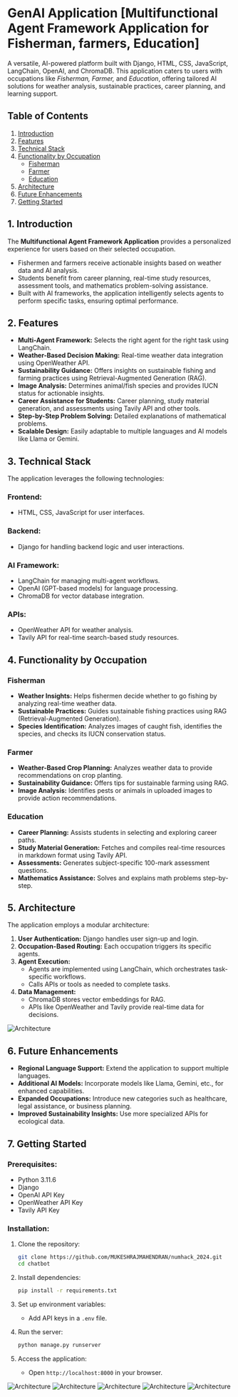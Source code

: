 # **GenAI Application [Multifunctional Agent Framework Application for Fisherman, farmers, Education]**  
A versatile, AI-powered platform built with Django, HTML, CSS, JavaScript, LangChain, OpenAI, and ChromaDB. This application caters to users with occupations like *Fisherman, Farmer,* and *Education*, offering tailored AI solutions for weather analysis, sustainable practices, career planning, and learning support.  

## **Table of Contents**  
1. [Introduction](#introduction)  
2. [Features](#features)  
3. [Technical Stack](#technical-stack)  
4. [Functionality by Occupation](#functionality-by-occupation)  
   - [Fisherman](#fisherman)  
   - [Farmer](#farmer)  
   - [Education](#education)  
5. [Architecture](#architecture)  
6. [Future Enhancements](#future-enhancements)  
7. [Getting Started](#getting-started)  


## **1. Introduction**  
The **Multifunctional Agent Framework Application** provides a personalized experience for users based on their selected occupation.  
- Fishermen and farmers receive actionable insights based on weather data and AI analysis.  
- Students benefit from career planning, real-time study resources, assessment tools, and mathematics problem-solving assistance.  
- Built with AI frameworks, the application intelligently selects agents to perform specific tasks, ensuring optimal performance.  


## **2. Features**  
- **Multi-Agent Framework:** Selects the right agent for the right task using LangChain.  
- **Weather-Based Decision Making:** Real-time weather data integration using OpenWeather API.  
- **Sustainability Guidance:** Offers insights on sustainable fishing and farming practices using Retrieval-Augmented Generation (RAG).  
- **Image Analysis:** Determines animal/fish species and provides IUCN status for actionable insights.  
- **Career Assistance for Students:** Career planning, study material generation, and assessments using Tavily API and other tools.  
- **Step-by-Step Problem Solving:** Detailed explanations of mathematical problems.  
- **Scalable Design:** Easily adaptable to multiple languages and AI models like Llama or Gemini.  


## **3. Technical Stack**  
The application leverages the following technologies:  
### **Frontend:**  
- HTML, CSS, JavaScript for user interfaces.  

### **Backend:**  
- Django for handling backend logic and user interactions.  

### **AI Framework:**  
- LangChain for managing multi-agent workflows.  
- OpenAI (GPT-based models) for language processing.  
- ChromaDB for vector database integration.  

### **APIs:**  
- OpenWeather API for weather analysis.  
- Tavily API for real-time search-based study resources. 


## **4. Functionality by Occupation**  

### **Fisherman**  
- **Weather Insights:** Helps fishermen decide whether to go fishing by analyzing real-time weather data.  
- **Sustainable Practices:** Guides sustainable fishing practices using RAG (Retrieval-Augmented Generation).  
- **Species Identification:** Analyzes images of caught fish, identifies the species, and checks its IUCN conservation status.  

### **Farmer**  
- **Weather-Based Crop Planning:** Analyzes weather data to provide recommendations on crop planting.  
- **Sustainability Guidance:** Offers tips for sustainable farming using RAG.  
- **Image Analysis:** Identifies pests or animals in uploaded images to provide action recommendations.  

### **Education**  
- **Career Planning:** Assists students in selecting and exploring career paths.  
- **Study Material Generation:** Fetches and compiles real-time resources in markdown format using Tavily API.  
- **Assessments:** Generates subject-specific 100-mark assessment questions.  
- **Mathematics Assistance:** Solves and explains math problems step-by-step.  


## **5. Architecture**  
The application employs a modular architecture: 

1. **User Authentication:** Django handles user sign-up and login.  
2. **Occupation-Based Routing:** Each occupation triggers its specific agents.  
3. **Agent Execution:**  
   - Agents are implemented using LangChain, which orchestrates task-specific workflows.  
   - Calls APIs or tools as needed to complete tasks.  
4. **Data Management:**  
   - ChromaDB stores vector embeddings for RAG.  
   - APIs like OpenWeather and Tavily provide real-time data for decisions.  

![Architecture](https://github.com/MUKESHRAJMAHENDRAN/numhack_2024/blob/main/Architecture.png)
## **6. Future Enhancements**  
- **Regional Language Support:** Extend the application to support multiple languages.  
- **Additional AI Models:** Incorporate models like Llama, Gemini, etc., for enhanced capabilities.  
- **Expanded Occupations:** Introduce new categories such as healthcare, legal assistance, or business planning.  
- **Improved Sustainability Insights:** Use more specialized APIs for ecological data.  


## **7. Getting Started**  
### **Prerequisites:**  
- Python 3.11.6  
- Django  
- OpenAI API Key  
- OpenWeather API Key  
- Tavily API Key  

### **Installation:**  
1. Clone the repository:  
   ```bash  
   git clone https://github.com/MUKESHRAJMAHENDRAN/numhack_2024.git  
   cd chatbot  
   ```  

2. Install dependencies:  
   ```bash  
   pip install -r requirements.txt  
   ```  

3. Set up environment variables:  
   - Add API keys in a `.env` file.  

4. Run the server:  
   ```bash  
   python manage.py runserver  
   ```  

5. Access the application:  
   - Open `http://localhost:8000` in your browser.
  
![Architecture](https://github.com/MUKESHRAJMAHENDRAN/numhack_2024/blob/main/1.png)
![Architecture](https://github.com/MUKESHRAJMAHENDRAN/numhack_2024/blob/main/2.png)
![Architecture](https://github.com/MUKESHRAJMAHENDRAN/numhack_2024/blob/main/3.png)
![Architecture](https://github.com/MUKESHRAJMAHENDRAN/numhack_2024/blob/main/4.png)
![Architecture](https://github.com/MUKESHRAJMAHENDRAN/numhack_2024/blob/main/5.png)

